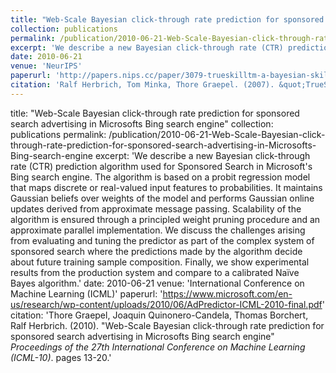 ```yaml
---
title: "Web-Scale Bayesian click-through rate prediction for sponsored search advertising in Microsofts Bing search engine"
collection: publications
permalink: /publication/2010-06-21-Web-Scale-Bayesian-click-through-rate-prediction-for-sponsored-search-advertising-in-Microsofts-Bing-search-engine
excerpt: 'We describe a new Bayesian click-through rate (CTR) prediction algorithm used for Sponsored Search in Microsoft's Bing search engine. The algorithm is based on a probit regression model that maps discrete or real-valued input features to probabilities. It maintains Gaussian beliefs over weights of the model and performs Gaussian online updates derived from approximate message passing. Scalability of the algorithm is ensured through a principled weight pruning procedure and an approximate parallel implementation. We discuss the challenges arising from evaluating and tuning the predictor as part of the complex system of sponsored search where the predictions made by the algorithm decide about future training sample composition. Finally, we show experimental results from the production system and compare to a calibrated Naive Bayes algorithm.'
date: 2010-06-21
venue: 'NeurIPS'
paperurl: 'http://papers.nips.cc/paper/3079-trueskilltm-a-bayesian-skill-rating-system.pdf'
citation: 'Ralf Herbrich, Tom Minka, Thore Graepel. (2007). &quot;TrueSkill(TM): a Bayesian skill rating system.&quot; <i>Advances in Neural Information Processing Systems</i>. pages 569-576.'
---
```

title: "Web-Scale Bayesian click-through rate prediction for sponsored search advertising in Microsofts Bing search engine"
collection: publications
permalink: /publication/2010-06-21-Web-Scale-Bayesian-click-through-rate-prediction-for-sponsored-search-advertising-in-Microsofts-Bing-search-engine
excerpt: 'We describe a new Bayesian click-through rate (CTR) prediction algorithm used for Sponsored Search in Microsoft's Bing search engine. The algorithm is based on a probit regression model that maps discrete or real-valued input features to probabilities. It maintains Gaussian beliefs over weights of the model and performs Gaussian online updates derived from approximate message passing. Scalability of the algorithm is ensured through a principled weight pruning procedure and an approximate parallel implementation. We discuss the challenges arising from evaluating and tuning the predictor as part of the complex system of sponsored search where the predictions made by the algorithm decide about future training sample composition. Finally, we show experimental results from the production system and compare to a calibrated Naïve Bayes algorithm.'
date: 2010-06-21
venue: 'International Conference on Machine Learning (ICML)'
paperurl: 'https://www.microsoft.com/en-us/research/wp-content/uploads/2010/06/AdPredictor-ICML-2010-final.pdf'
citation: 'Thore Graepel, Joaquin Quinonero-Candela, Thomas Borchert, Ralf Herbrich. (2010). &quot;Web-Scale Bayesian click-through rate prediction for sponsored search advertising in Microsofts Bing search engine&quot; <i>Proceedings of the 27th International Conference on Machine Learning (ICML-10)</i>. pages 13-20.'
